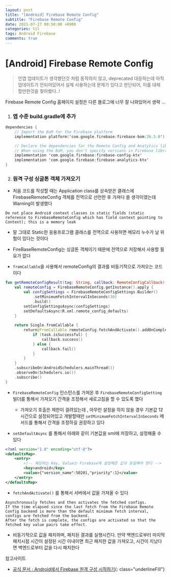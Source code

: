 ```yaml
---
layout: post
title: "[Android] Firebase Remote Config"
subtitle: "Firebase Remote Config"
date: 2021-07-27 00:50:00 +0900
categories: til
tags: Android Firebase
comments: true
---
```




# [Android] Firebase Remote Config



> 인앱 업데이트가 생각했던것 처럼 동작하지 않고, deprecated 대응하는데 아직 업데이트가 안되어있어서 실제 사용하는데 문제가 있다고 판단되어, 이를 대체 할만한것을 찾아봤다..!



Firebase Remote Config 홈페이지 설정은 다른 블로그에 너무 잘 나와있어서 생략 ...



1. ### 앱 수준 build.gradle에 추가

```kotlin
dependencies {
    // Import the BoM for the Firebase platform
    implementation platform('com.google.firebase:firebase-bom:26.5.0')

    // Declare the dependencies for the Remote Config and Analytics libraries
    // When using the BoM, you don't specify versions in Firebase library dependencies
    implementation 'com.google.firebase:firebase-config-ktx'
    implementation 'com.google.firebase:firebase-analytics-ktx'
}
```



2. ### 원격 구성 싱글톤 객체 가져오기

- 처음 코드를 작성할 때는 Application class를 상속받은 클래스에 FirebaseRemoteConfig 객체를 전역으로 선언한 후 가져다 쓸 생각이였는데 Warning이 발생했다

```text
Do not place Android context classes in static fields (static reference to FirebaseRemoteConfig which has field context pointing to Context); this is a memory leak
```

- 말 그대로 Static한 응용프로그램 클래스를 전역으로 사용하면 메모리 누수가 날 위험이 있다는 것이다
- FireBaseRemoteConfig는 싱글톤 객체이기 때문에 전역으로 저장해서 사용할 필요가 없다



- `fromCallable`을 사용해서 remoteConfig의 결과를 비동기적으로 가져오는 코드이다

```kotlin
fun getRemoteConfigResult(tag: String, callback: RemoteConfigCallback): Disposable {
    val remoteConfig = FirebaseRemoteConfig.getInstance().apply {
        val configSettings = FirebaseRemoteConfigSettings.Builder()
            .setMinimumFetchIntervalInSeconds(30)
            .build()
        setConfigSettingsAsync(configSettings)
        setDefaultsAsync(R.xml.remote_config_defaults)
    }
	
    return Single.fromCallable {
        return@fromCallable remoteConfig.fetchAndActivate().addOnCompleteListener { task ->
            if (task.isSuccessful) {
                callback.success()
            } else {
                callback.fail()
            }
        }
    }
    .subscribeOn(AndroidSchedulers.mainThread())
    .observeOn(Schedulers.io())
    .subscribe()
}
```

- `FirebaseRemoteConfig` 인스턴스를 가져온 후 `FirebaseRemoteConfigSetting` 빌더를 통해서 가져오기 간격을 조정해서 새로고침을 할 수 있도록 했다
    - 가져오기 호출은 제한이 걸려있는데 , 아무런 설정을 하지 않을 경우 기본값 12시간으로 설정되어있고 개발할때만 `setMinimumFetchIntervalInSeconds` 메서드를 통해서 간격을 조정하길 권장하고 있다



- `setDefaultAsync` 를 통해서 아래와 같이 기본값을 xml에 저장하고, 설정해줄 수 있다

```xml
<?xml version="1.0" encoding="utf-8"?>
<defaultsMap>
    <entry>
        <!-- 해당하는 Key, Value는 Firebase에 설정해준 값과 동일해야 한다 -->
        <key>android</key>
        <value>{"version_name":50201,"priority":1}</value>
    </entry>
</defaultsMap>
```



- `fetchAndActivate()` 를 통해서 서버에서 값을 가져올 수 있다

```
Asynchronously fetches and then activates the fetched configs.
If the time elapsed since the last fetch from the Firebase Remote Config backend is more than the default minimum fetch interval, configs are fetched from the backend.
After the fetch is complete, the configs are activated so that the fetched key value pairs take effect.
```

- 비동기적으로 값을 패치하며, 패치된 결과를 실행시킨다. 만약 백엔드로부터 마지막 패치시점 시간이 설정된 시간 이내이면 최근 패치한 값을 가져오고, 시간이 지났다면 백엔드로부터 값을 다시 패치한다



참고사이트

- [공식 문서 : Android에서 Firebase 원격 구성 시작하기](https://firebase.google.com/docs/remote-config/use-config-android?hl=ko#kotlin+ktx){: class="underlineFill"}

